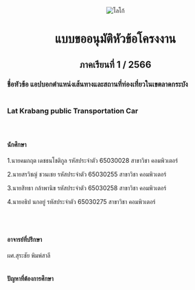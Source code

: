 <p align="center">
  <img src="https://engineer.kmitl.ac.th/wp-content/uploads/2019/03/logo04-300x270.png" alt="โลโก้">
</p>

# <p align="center">แบบขออนุมัติหัวข้อโครงงาน</p>
## <p align="center">ภาคเรียนที่ 1 / 2566</p>
### ชื่อหัวข้อ แอปบอกตำแหน่งเส้นทางและสถานที่ท่องเที่ยวในเขตลาดกระบัง<br><br>

### Lat Krabang public Transportation Car<br><br><br>

#### นักศึกษา
1.นายคมกฤต  เดชธนโชติกูล   รหัสประจำตัว 65030028  สาขาวิชา คอมพิวเตอร์

2.นายสรวิชญ์  ชวนเชย        รหัสประจำตัว 65030255  สาขาวิชา คอมพิวเตอร์

3.นายสิทธา   กล้าพานิข      รหัสประจำตัว 65030258  สาขาวิชา คอมพิวเตอร์

4.นายอธิป    นกอยู่         รหัสประจำตัว 65030275  สาขาวิชา คอมพิวเตอร์<br><br><br><br>

#### อาจารย์ที่ปรึกษา

ผศ.สุระชัย พิมพ์สาลี<br><br>

#### ปัญหาที่ต้องการศึกษา

